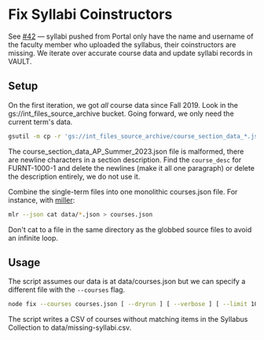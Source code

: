 # Fix Syllabi Coinstructors

See [#42](https://github.com/cca/equella_scripts/issues/42) — syllabi pushed from Portal only have the name and username of the faculty member who uploaded the syllabus, their coinstructors are missing. We iterate over accurate course data and update syllabi records in VAULT.

## Setup

On the first iteration, we got _all_ course data since Fall 2019. Look in the gs://int_files_source_archive bucket. Going forward, we only need the current term's data.

```sh
gsutil -m cp -r 'gs://int_files_source_archive/course_section_data_*.json' data
```

The course_section_data_AP_Summer_2023.json file is malformed, there are newline characters in a section description. Find the `course_desc` for FURNT-1000-1 and delete the newlines (make it all one paragraph) or delete the description entirely, we do not use it.

Combine the single-term files into one monolithic courses.json file. For instance, with [miller](https://miller.readthedocs.io/en/6.12.0/):

```sh
mlr --json cat data/*.json > courses.json
```

Don't cat to a file in the same directory as the globbed source files to avoid an infinite loop.

## Usage

The script assumes our data is at data/courses.json but we can specify a different file with the `--courses` flag.

```sh
node fix --courses courses.json [ --dryrun ] [ --verbose ] [ --limit 10 ]
```

The script writes a CSV of courses without matching items in the Syllabus Collection to data/missing-syllabi.csv.
